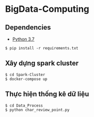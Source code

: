 # BigData-Computing

## Dependencies 
* [Python 3.7](https://www.python.org/download/releases/3.7/)

```
$ pip install -r requirements.txt
```

## Xây dựng spark cluster
```
$ cd Spark-Cluster
$ docker-compose up
```

## Thực hiện thống kê dữ liệu

```
$ cd Data_Process
$ python char_review_point.py
```
